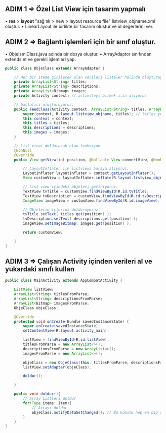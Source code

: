 ## ADIM 1 => Özel List View için tasarım yapmalı

• **res** > **layout** "sağ tık > new > layout resource file" listview_objname.xml oluştur.
• LinearLayout ile birlikte bir tasarım oluştur ve id değerlerini ver.


## ADIM 2 => Bağlantı işlemleri için bir sınıf oluştur.
• ObjeismiClass.java adında bir dosya oluştur.
• ArrayAdaptor sınıfından extends et ve gerekli işlemleri yap.

```java
public class ObjeClass extends ArrayAdapter {

    // Her bir iteme girilecek olan verileri listeler halinde oluşturuyoruz.
    private ArrayList<String> titles;
    private ArrayList<String> descriptions;
    private ArrayList<Bitmap> images;
    private Activity context; // activiteyi bilmek i.in alıyoruz

    // başlatıcı oluşturuyoruz.
    public FeedClass(Activity context, ArrayList<String> titles, ArrayList<String> descriptions, ArrayList<Bitmap> images ){
        super(context, R.layout.listview_objname, titles); // titles yerine herhangi bir arraylist eklenebilir.
        this.context = context;
        this.titles = titles;
        this.descriptions = descriptions;
        this.images = images;
    }

    // List viewi dolduracak olan fonksiyon
    @NonNull
    @Override
    public View getView(int position, @Nullable View convertView, @NonNull ViewGroup parent) {

        // LayoutInflater ile listviewi buraya alıyoruz.
        LayoutInflater layoutInflater = context.getLayoutInflater();
        View customView = layoutInflater.inflate(R.layout.listview_objname, null, true);

        // List view içindeki objeleri getiriyoruz.
        TextView tvTitle = customView.findViewById(R.id.tvTitle);
        TextView tvDescription = customView.findViewById(R.id.tvDescription);
        ImageView imageView = customView.findViewById(R.id.imageView);

        // Objelerin içlerini dolduruyoruz
        tvTitle.setText( titles.get(position) );
        tvDescription.setText( descriptions.get(position) );
        imageView.setImageBitmap( images.get(position) );

        return customView;

    }
}
```


## ADIM 3 => Çalışan Activity içinden verileri al ve yukardaki sınıfı kullan
```java
public class MainActivity extends AppCompatActivity {

    ListView listView;
    ArrayList<String> titlesFromParse;
    ArrayList<String> descriptionsFromParse;
    ArrayList<Bitmap> imagesFromParse;
    ObjeClass objeClass;

    @Override
    protected void onCreate(Bundle savedInstanceState) {
        super.onCreate(savedInstanceState);
        setContentView(R.layout.activity_main);

        listView = findViewById(R.id.listView);
        titlesFromParse = new ArrayList<>();
        descriptionsFromParse = new ArrayList<>();
        imagesFromParse = new ArrayList<>();

        objeClass = new ObjeClass(this, titlesFromParse, descriptionsFromParse, imagesFromParse);
        listView.setAdapter(objeClass);

        doldur();

    }

    public void doldur(){
        // Array Listleri doldur
        for(Type items: item){
            // Arrayı doldur.
            objeClass.notifyDataSetChanged(); // Bu komutu hep en dip alana yaz. mesela iç içe parse yapıyorsan en içteki parse alanına
        }
    }
}
```
